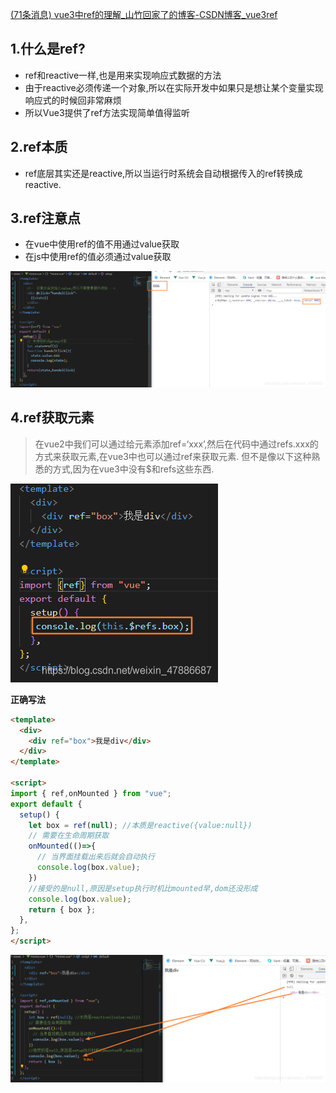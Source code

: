 [(71条消息) vue3中ref的理解_山竹回家了的博客-CSDN博客_vue3ref](https://blog.csdn.net/weixin_47886687/article/details/112919563)

## 1.什么是ref?

- ref和reactive一样,也是用来实现响应式数据的方法
- 由于reactive必须传递一个对象,所以在实际开发中如果只是想让某个变量实现响应式的时候回非常麻烦
- 所以Vue3提供了ref方法实现简单值得监听

## 2.ref本质

- ref底层其实还是reactive,所以当运行时系统会自动根据传入的ref转换成reactive.

## 3.ref注意点

- 在vue中使用ref的值不用通过value获取
- 在js中使用ref的值必须通过value获取

![在这里插入图片描述](assets/watermark,type_ZmFuZ3poZW5naGVpdGk,shadow_10,text_aHR0cHM6Ly9ibG9nLmNzZG4ubmV0L3dlaXhpbl80Nzg4NjY4Nw==,size_16,color_FFFFFF,t_70.png)

## 4.ref获取元素

> 在vue2中我们可以通过给元素添加ref=‘xxx’,然后在代码中通过refs.xxx的方式来获取元素,在vue3中也可以通过ref来获取元素.
> 但不是像以下这种熟悉的方式,因为在vue3中没有$和refs这些东西.

![在这里插入图片描述](assets/watermark,type_ZmFuZ3poZW5naGVpdGk,shadow_10,text_aHR0cHM6Ly9ibG9nLmNzZG4ubmV0L3dlaXhpbl80Nzg4NjY4Nw==,size_16,color_FFFFFF,t_70-16614218662513.png)

**正确写法**

```html
<template>
  <div>
    <div ref="box">我是div</div>
  </div>
</template>

<script>
import { ref,onMounted } from "vue";
export default {
  setup() {
    let box = ref(null); //本质是reactive({value:null})
    // 需要在生命周期获取
    onMounted(()=>{
      // 当界面挂载出来后就会自动执行
      console.log(box.value);
    })
    //接受的是null,原因是setup执行时机比mounted早,dom还没形成
    console.log(box.value);
    return { box };
  },
};
</script>

```

![在这里插入图片描述](assets/watermark,type_ZmFuZ3poZW5naGVpdGk,shadow_10,text_aHR0cHM6Ly9ibG9nLmNzZG4ubmV0L3dlaXhpbl80Nzg4NjY4Nw==,size_16,color_FFFFFF,t_70-16614219266246.png)